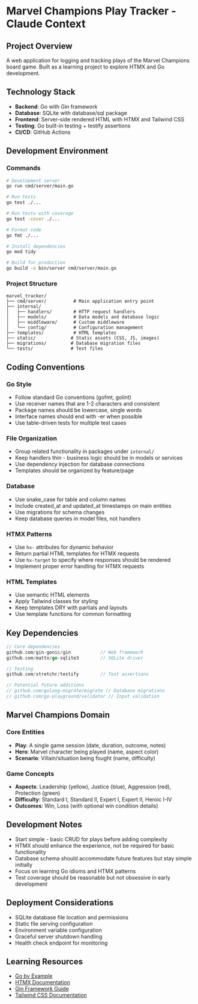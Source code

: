 # Marvel Champions Play Tracker - Claude Context

## Project Overview

A web application for logging and tracking plays of the Marvel Champions board game. Built as a learning project to explore HTMX and Go development.

## Technology Stack

- **Backend**: Go with Gin framework
- **Database**: SQLite with database/sql package
- **Frontend**: Server-side rendered HTML with HTMX and Tailwind CSS
- **Testing**: Go built-in testing + testify assertions
- **CI/CD**: GitHub Actions

## Development Environment

### Commands

```bash
# Development server
go run cmd/server/main.go

# Run tests
go test ./...

# Run tests with coverage
go test -cover ./...

# Format code
go fmt ./...

# Install dependencies
go mod tidy

# Build for production
go build -o bin/server cmd/server/main.go
```

### Project Structure

```
marvel_tracker/
├── cmd/server/          # Main application entry point
├── internal/
│   ├── handlers/        # HTTP request handlers
│   ├── models/          # Data models and database logic
│   ├── middleware/      # Custom middleware
│   └── config/          # Configuration management
├── templates/           # HTML templates
├── static/             # Static assets (CSS, JS, images)
├── migrations/         # Database migration files
└── tests/              # Test files
```

## Coding Conventions

### Go Style

- Follow standard Go conventions (gofmt, golint)
- Use receiver names that are 1-2 characters and consistent
- Package names should be lowercase, single words
- Interface names should end with -er when possible
- Use table-driven tests for multiple test cases

### File Organization

- Group related functionality in packages under `internal/`
- Keep handlers thin - business logic should be in models or services
- Use dependency injection for database connections
- Templates should be organized by feature/page

### Database

- Use snake_case for table and column names
- Include created_at and updated_at timestamps on main entities
- Use migrations for schema changes
- Keep database queries in model files, not handlers

### HTMX Patterns

- Use `hx-` attributes for dynamic behavior
- Return partial HTML templates for HTMX requests
- Use `hx-target` to specify where responses should be rendered
- Implement proper error handling for HTMX requests

### HTML Templates

- Use semantic HTML elements
- Apply Tailwind classes for styling
- Keep templates DRY with partials and layouts
- Use template functions for common formatting

## Key Dependencies

```go
// Core dependencies
github.com/gin-gonic/gin           // Web framework
github.com/mattn/go-sqlite3        // SQLite driver

// Testing
github.com/stretchr/testify        // Test assertions

// Potential future additions
// github.com/golang-migrate/migrate // Database migrations
// github.com/go-playground/validator // Input validation
```

## Marvel Champions Domain

### Core Entities

- **Play**: A single game session (date, duration, outcome, notes)
- **Hero**: Marvel character being played (name, aspect color)
- **Scenario**: Villain/situation being fought (name, difficulty)

### Game Concepts

- **Aspects**: Leadership (yellow), Justice (blue), Aggression (red), Protection (green)
- **Difficulty**: Standard I, Standard II, Expert I, Expert II, Heroic I-IV
- **Outcomes**: Win, Loss (with optional win condition details)

## Development Notes

- Start simple - basic CRUD for plays before adding complexity
- HTMX should enhance the experience, not be required for basic functionality
- Database schema should accommodate future features but stay simple initially
- Focus on learning Go idioms and HTMX patterns
- Test coverage should be reasonable but not obsessive in early development

## Deployment Considerations

- SQLite database file location and permissions
- Static file serving configuration
- Environment variable configuration
- Graceful server shutdown handling
- Health check endpoint for monitoring

## Learning Resources

- [Go by Example](https://gobyexample.com/)
- [HTMX Documentation](https://htmx.org/docs/)
- [Gin Framework Guide](https://gin-gonic.com/docs/)
- [Tailwind CSS Documentation](https://tailwindcss.com/docs)
